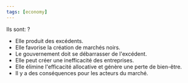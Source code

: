 ```yaml
---
tags: [economy] 
---
```


Ils sont:
?
- Elle produit des excédents.
- Elle favorise la création de marchés noirs.
- Le gouvernement doit se débarrasser de l'excédent.
- Elle peut créer une inefficacité des entreprises.
- Elle élimine l'efficacité allocative et génère une perte de bien-être.
- Il y a des conséquences pour les acteurs du marché.
<!--SR:!2023-04-08,17,230-->